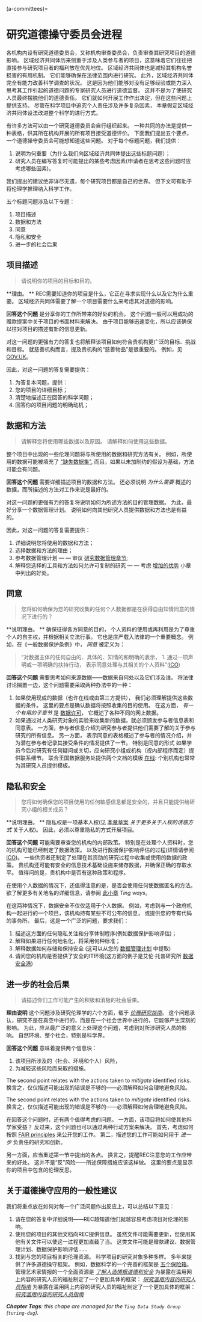 (a-committees)=
# 研究道德操守委员会进程

各机构内设有研究道德委员会，又称机构审查委员会，负责审查其研究项目的道德影响。 区域经济共同体历来侧重于涉及人类参与者的项目，这意味着它们往往把直接参与研究项目者的福利放在优先地位。 区域经济共同体也是减轻其机构名誉损害的有用机制。 它们能够确保在法律范围内进行研究。 此外，区域经济共同体完全有能力改善科学调查的状况。 这是因为他们能够对没有足够经验或能力深入思考其工作引起的道德问题的专家研究人员进行道德监督。 这并不是为了使研究人员最终摆脱他们的道德责任。 它们就如何开展工作作出决定，但在这些问题上提供支持。 尽管在科学项目中追究个人责任涉及许多复杂因素， 本章假定区域经济共同体设法改进整个科学的进行方式。

有许多方法可以由一个研究道德委员会自行组织起来。 一种共同的办法是提供一种表格，供其所在机构开展的所有项目接受道德评价。 下面我们提出五个要点，一个道德操守委员会可能想知道这些问题。 对于每个标题问题，我们提供：
1. 说明为何重要（为什么我们向区域经济共同体提出这些标题问题）；
2. 研究人员在编写答复时可能提出的某些考虑因素(申请者在思考这些问题时应考虑哪些因素)。

我们提出的建议绝非详尽无遗，每个研究项目都是自己的世界。 但下文可有助于将伦理学推理纳入科学工作。

五个标题问题涉及以下专题：
1. 项目描述
2. 数据和方法
3. 同意
4. 隐私和安全
5. 进一步的社会后果

## 项目描述
> 请说明你的项目的目标和目的。

**理由。 ** REC需要知道你的项目是什么，它正在寻求实现什么以及它为什么重要。 区域经济共同体需要了解一个项目需要什么来考虑其对道德的影响。

**回答这个问题** 是分享你的工作所带来的好处的机会。 这个问题一般可以用成功的赠款提案中关于项目的书面材料来解决。 由于项目能够迅速变化，所以应该确保以往对项目的描述有新的信息更新。

对这一问题的更强有力的答复也将解释该项目如何符合贵机构更广泛的目标、挑战和目标。 就慈善机构而言，提及贵机构的“慈善物品”是很重要的。 例如，见 [GOV.UK](https://www.gov.uk/government/publications/example-charitable-objects)。

因此，对这一问题的答复需要提供：
1. 为答复本问题，提供：
2. 您的项目的详细目标；
3. 清楚地描述正在回答的科学问题；
4. 回答你的项目问题的明确动机；

## 数据和方法
> 请解释您将使用哪些数据以及原因。 请解释如何使用这些数据。

</strong> 整个项目中出现的一些伦理问题将与所使用的数据和研究方法有关。 例如，所使用的数据可能被填充了 ["缺失数据集"](https://github.com/MimiOnuoha/missing-datasets), 而且，如果以未加制约的假设为基础，方法可能会有问题。

**回答这个问题** 需要详细描述项目的数据和方法。 还必须说明 *为什么需要* 概述的数据，而所描述的方法对工作来说是最好的。

对这一问题的更强有力的答复将说明如何为所述方法的目的管理数据。 为此，最好分享一个数据管理计划。 说明如何向其他研究人员提供数据和方法也是有益的。

因此，对这一问题的答复需要提供：

1. 详细说明您将使用的数据和方法；
2. 选择数据和方法的理由；
3. 参考数据管理计划 — — 审议 [研究数据管理章节](https://the-turing-way.netlify.app/reproducible-research/rdm.html);
4. 解释您选择的工具和方法如何允许可复制的研究 — — 考虑 [增加的优势](https://the-turing-way.netlify.app/reproducible-research/overview/overview-benefit.html?highlight=method) 小章中列出的好处。

## 同意
> 您将如何确保为您的研究收集的任何个人数据都是在获得自由知情同意的情况下进行的？

**说明理由。 ** 确保征得各方同意的目的， 个人资料的使用或再利用是为了尊重个人的自主权，并根据相关立法行事。 它也是庄严载入法律的一个重要概念。 例如，在《一般数据保护条例》中， *同意* 被定义为：
> “对数据主体的任何自由的、具体的、知情的和明确的表示， 1. 通过一项声明或一项明确的扶持行动， 表示同意处理与其相关的个人资料”([ICO](https://ico.org.uk/for-organisations/guide-to-data-protection/guide-to-the-general-data-protection-regulation-gdpr/consent/what-is-valid-consent/))

**回答这个问题** 需要思考如何来源数据——数据来自何处以及它们涉及谁。 将法律讨论搁置一边，这个问题需要采取两种办法中的一种：
1. 如果使用现成的数据（也许在线或由第三方提供）， 我们必须理解提供这些数据的条件。 这里的要点是确认数据将按照收集的目的使用。 在这方面， *有一个有用的子章节* 是 [数据许可](https://the-turing-way.netlify.app/reproducible-research/licensing/licensing-data.html?highlight=licen)， 它概述了各种不同的网上数据。
2. 如果通过对人类研究对象的实验来收集新的数据，就必须颁发参与者信息表和同意表。 一方面，参与者信息介绍为研究参与者提供他们需要了解的关于参与研究的所有信息。 另一方面， 表示同意的表格概述了参与者的情况介绍，并为潜在参与者记录其接受条件的情况提供了一节。 特别是同意的形式 如果学员今后对研究有任何疑问或关切，应向研究小组或机构（视内部程序而定）提供联系细节。 联合王国数据服务处提供两个文档的模板 [在线](https://www.ukdataservice.ac.uk/manage-data/legal-ethical/consent-data-sharing/consent-forms): 个别机构也常常为其研究人员提供模板。

## 隐私和安全
> 您将如何确保您的项目使用的任何敏感信息都是安全的，并且只能提供给研究小组的相关成员？

**说明理由。 ** 隐私权是一项基本人权(见 [本章草案](https://github.com/alan-turing-institute/the-turing-way/pull/1394/files?short_path=b95854e#diff-b95854e17574ab3b68f2f89991e4dddf199e01901dc8e235d87e2b0c8980a4d9) *关于更多关于人权的诱惑方式* 关于人权)。 因此，必须以尊重隐私的方式开展项目。

**回答这个问题** 可能需要审查您的机构的内部政策。 特别是在处理个人资料时，您的机构可能已经制定了数据政策。 以及进行数据保护影响评估的过程(详情请参阅 [ICO](https://ico.org.uk/for-organisations/guide-to-data-protection/guide-to-the-general-data-protection-regulation-gdpr/accountability-and-governance/data-protection-impact-assessments/))。 一些供资者还制定了处理在其资助的研究过程中收集或使用的数据的政策。 贵机构还可能有安全的信息技术基础设施来储存数据，并确保正确的存取水平。 值得问的是，贵机构中是否有这种政策和程序。

在使用个人数据的情况下，还值得注意的是，是否会使用任何使数据匿名的方法。 欲了解更多有关地名的详细信息，请参阅 [此小章](https://github.com/alan-turing-institute/the-turing-way/pull/1579) *Ting ways*。

在这两种情况下，数据安全不仅仅适用于个人数据。 例如，考虑到与一个政府机构一起进行的一个项目，该机构持有某些不可公布的信息， 或提供您的专有代码的事务所。 最后，这是一个广泛的问题，要求我们：

1. 描述这方面的任何隐私关注和分享体制程序(例如数据保护影响评估)；
2. 解释如果进行任何地名化，将采用何种标准；
3. 解释数据如何存储和保持安全 (这可以从您的 [数据管理计划](https://the-turing-way.netlify.app/reproducible-research/rdm/rdm-dmp.html) 中提取)
4. 请问您的机构是否提供了安全的IT环境(这方面的例子是艾伦·托普研究所 [数据安全港](https://www.turing.ac.uk/research/research-projects/data-safe-havens-cloud))

## 进一步的社会后果
> 请描述你们工作可能产生的积极和消极的社会后果。

**理由说明** 这个问题涉及研究伦理学的六个方面，载于 [*伦理研究指南*](https://the-turing-way.netlify.app/ethical-research/ethics-intro.html)。 这个问题承认，研究不是在真空中进行的，而是在一个社会世界中进行的，它能够产生深刻的影响。 为此，应从最广泛的意义上处理这个问题，考虑到对所涉研究人员的影响。 自然环境、整个社会，特别是科学界。

**回答这个问题** 意味着提供两个信息块：
1. 该项目所涉及的（社会、环境和个人）风险，
2. 为减轻这些风险而采取的措施。

The second point relates with the actions taken to *mitigate* identified risks. 换言之，仅仅描述可能出现的错误是不够的——必须解释如何合理地避免风险。

The second point relates with the actions taken to *mitigate* identified risks. 换言之，仅仅描述可能出现的错误是不够的——必须解释如何合理地避免风险。

在回答这个问题时，还有两个值得考虑的问题。 一方面，该项目将如何使其他科学家受益？ 反过来，这个问题也可以通过两种行动方案来解决。 首先，考虑如何按照 [FAIR principles](https://the-turing-way.netlify.app/reproducible-research/rdm/rdm-fair.html?highlight=research%20cycle) 来公开您的工作。 第二，描述您的工作可能如何用于 *进一步* 负责任的研究和创新。

另一方面，应当重述第一节中提出的各点。 换言之，提醒REC注意您的工作应带来的好处。 这并不是“反”风险——所述保障措施应该这样做。 这里的要点是显示你的项目中包含的伦理反思。

## 关于道德操守应用的一般性建议
我们将重点放在如何对每一个广泛问题作出反应上，可以总结以下意见：
1. 请在您的答复中详细说明——REC越知道他们就越容易考虑项目对伦理的影响。
2. 使用您的项目的其他文档向REC提供信息。 虽然文件可能需要更新，但使用其他有关文件可以使这一过程更加直截了当。 这类文件可能是赠款建议、数据管理计划、数据保护影响评估……
3. 找到与您的项目相关的伦理资源。 科学项目的研究对象多种多样。 多年来提供了许多道德操守框架。 例如，数据科学的一个完善的框架是 [五个保险箱](https://www.ukdataservice.ac.uk/manage-data/legal-ethical/access-control/five-safes)。 管理艺术家情报的一个全面资源是 [*了解人造情报道德和安全*](https://www.turing.ac.uk/sites/default/files/2019-08/understanding_artificial_intelligence_ethics_and_safety.pdf) 为暴露在滥用网上内容的研究人员的福祉制定了一个更加具体的框架： [*研究滥用内容的研究人员指南*](https://github.com/bvidgen/Challenges-and-frontiers-in-abusive-content-detection/blob/master/Challenges%20and%20frontiers%20in%20abusive%20content%20detection%20Appendix%20-%20researcher%20guidelines.pdf) 为暴露在滥用网上内容的研究人员的福祉制定了一个更加具体的框架： [*研究滥用内容的研究人员指南*](https://github.com/bvidgen/Challenges-and-frontiers-in-abusive-content-detection/blob/master/Challenges%20and%20frontiers%20in%20abusive%20content%20detection%20Appendix%20-%20researcher%20guidelines.pdf)

***Chapter Tags**: this chape are managed for the `Ting Data Study Group` (`turing-dsg`).*
